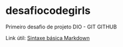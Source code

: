 # desafiocodegirls
Primeiro desafio de projeto DIO - GIT GITHUB


Link útil:
[Sintaxe básica Markdown](https://www.markdownguide.org/)
